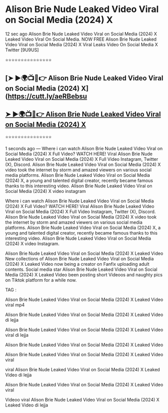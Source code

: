 ﻿# Alison Brie Nude Leaked Video Viral on Social Media (2024) X



12 sec ago Alison Brie Nude Leaked Video Viral on Social Media (2024) X Leaked Video Viral On Social Media. NOW FREE Alison Brie Nude Leaked Video Viral on Social Media (2024) X Viral Leaks Video On Social Media X Twitter [9U9US]

⭐⭐⭐⭐⭐⭐⭐⭐⭐⭐⭐⭐⭐⭐⭐

## [➤ ►🌍📺📱👉 Alison Brie Nude Leaked Video Viral on Social Media (2024) X](https://cutt.ly/aeRBebsu

## [➤ ►🌍📺📱👉 Alison Brie Nude Leaked Video Viral on Social Media (2024) X](https://cutt.ly/aeRBebsu)


⭐⭐⭐⭐⭐⭐⭐⭐⭐⭐⭐⭐⭐⭐⭐



1 seconds ago — Where i can watch Alison Brie Nude Leaked Video Viral on Social Media (2024) X Full Video? WATCH HERE! Viral Alison Brie Nude Leaked Video Viral on Social Media (2024) X Full Video Instagram, Twitter (X), Discord. Alison Brie Nude Leaked Video Viral on Social Media (2024) X video took the internet by storm and amazed viewers on various social media platforms. Alison Brie Nude Leaked Video Viral on Social Media (2024) X, a young and talented digital creator, recently became famous thanks to this interesting video. Alison Brie Nude Leaked Video Viral on Social Media (2024) X video instagram

Where i can watch Alison Brie Nude Leaked Video Viral on Social Media (2024) X Full Video? WATCH HERE! Viral Alison Brie Nude Leaked Video Viral on Social Media (2024) X Full Video Instagram, Twitter (X), Discord. Alison Brie Nude Leaked Video Viral on Social Media (2024) X video took the internet by storm and amazed viewers on various social media platforms. Alison Brie Nude Leaked Video Viral on Social Media (2024) X, a young and talented digital creator, recently became famous thanks to this interesting video. Alison Brie Nude Leaked Video Viral on Social Media (2024) X video Instagram.

Alison Brie Nude Leaked Video Viral on Social Media (2024) X Leaked Video New collections of Alison Brie Nude Leaked Video Viral on Social Media (2024) X Leaked Video now being a creator on Fanfix uploading adult contents. Social media star Alison Brie Nude Leaked Video Viral on Social Media (2024) X Leaked Video been posting short Videoos and naughty pics on Tiktok platform for a while now.

TAG :

 

Alison Brie Nude Leaked Video Viral on Social Media (2024) X Leaked Video viral mp4

 

Alison Brie Nude Leaked Video Viral on Social Media (2024) X Leaked Video di lejja

 

Alison Brie Nude Leaked Video Viral on Social Media (2024) X Leaked Video viral di lejja

 

Alison Brie Nude Leaked Video Viral on Social Media (2024) X Leaked Video

 

Alison Brie Nude Leaked Video Viral on Social Media (2024) X Leaked Video viral

 

viral Alison Brie Nude Leaked Video Viral on Social Media (2024) X Leaked Video di lejja

 

Alison Brie Nude Leaked Video Viral on Social Media (2024) X Leaked Video viral

 

Videoo viral Alison Brie Nude Leaked Video Viral on Social Media (2024) X Leaked Video di lejja